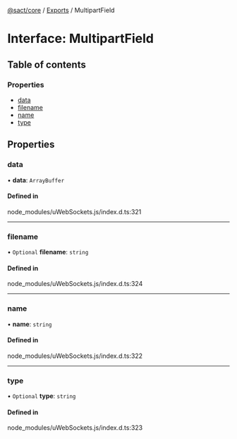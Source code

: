 [@sact/core](../README.md) / [Exports](../modules.md) / MultipartField

# Interface: MultipartField

## Table of contents

### Properties

- [data](MultipartField.md#data)
- [filename](MultipartField.md#filename)
- [name](MultipartField.md#name)
- [type](MultipartField.md#type)

## Properties

### data

• **data**: `ArrayBuffer`

#### Defined in

node_modules/uWebSockets.js/index.d.ts:321

___

### filename

• `Optional` **filename**: `string`

#### Defined in

node_modules/uWebSockets.js/index.d.ts:324

___

### name

• **name**: `string`

#### Defined in

node_modules/uWebSockets.js/index.d.ts:322

___

### type

• `Optional` **type**: `string`

#### Defined in

node_modules/uWebSockets.js/index.d.ts:323
